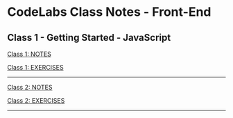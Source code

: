 # CodeLabs Class Notes - Front-End

## Class 1 - Getting Started - JavaScript

[Class 1: NOTES](https://github.com/WilderDev/CodeLabs_Class-Notes_Cape/blob/main/01__Getting-Started__JavaScipt/01_Class-Notes.md)

[Class 1: EXERCISES](https://github.com/WilderDev/CodeLabs_Class-Notes_Cape/blob/main/01__Getting-Started__JavaScipt/01_Class-Exercises.md)

---

[Class 2: NOTES](https://github.com/WilderDev/CodeLabs_Class-Notes_Cape/blob/main/02__JavaScript-Foundations-Part-1__JavaScipt/02_Class-Notes.md)

[Class 2: EXERCISES](https://github.com/WilderDev/CodeLabs_Class-Notes_Cape/blob/main/02__JavaScript-Foundations-Part-1__JavaScipt/02_Class-Exercises.md)

---
